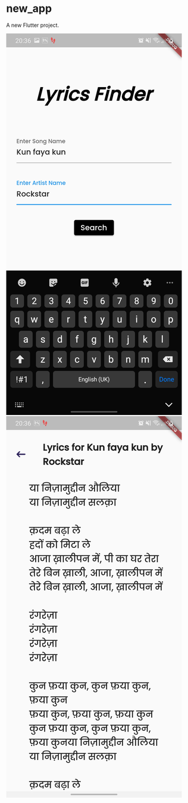 # new_app

A new Flutter project.


![ScreenShot 1](img/Screenshot_20220129-203649[1].jpg)
![ScreenShot 2](img/Screenshot_20220129-203644[1].jpg)


